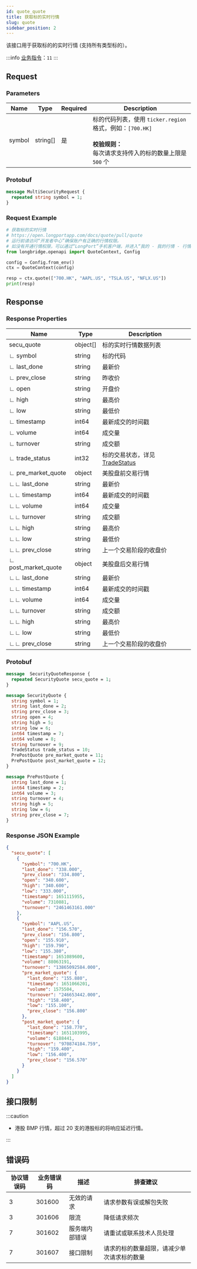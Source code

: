 ```yaml
---
id: quote_quote
title: 获取标的实时行情
slug: quote
sidebar_position: 2
---
```


该接口用于获取标的的实时行情 (支持所有类型标的）。

:::info
[业务指令](../../socket/protocol/request)：`11`
:::

## Request

### Parameters

| Name   | Type     | Required | Description                                                                                                                         |
| ------ | -------- | -------- | ----------------------------------------------------------------------------------------------------------------------------------- |
| symbol | string[] | 是       | 标的代码列表，使用 `ticker.region` 格式，例如：`[700.HK]` <br /><br />**校验规则：**<br />每次请求支持传入的标的数量上限是 `500` 个 |

### Protobuf

```protobuf
message MultiSecurityRequest {
  repeated string symbol = 1;
}
```

### Request Example

```python
# 获取标的实时行情
# https://open.longportapp.com/docs/quote/pull/quote
# 运行前请访问“开发者中心”确保账户有正确的行情权限。
# 如没有开通行情权限，可以通过“LongPort”手机客户端，并进入“我的 - 我的行情 - 行情商城”购买开通行情权限。
from longbridge.openapi import QuoteContext, Config

config = Config.from_env()
ctx = QuoteContext(config)

resp = ctx.quote(["700.HK", "AAPL.US", "TSLA.US", "NFLX.US"])
print(resp)
```

## Response

### Response Properties

| Name                | Type     | Description                                                         |
| ------------------- | -------- | ------------------------------------------------------------------- |
| secu_quote          | object[] | 标的实时行情数据列表                                                |
| ∟ symbol            | string   | 标的代码                                                            |
| ∟ last_done         | string   | 最新价                                                              |
| ∟ prev_close        | string   | 昨收价                                                              |
| ∟ open              | string   | 开盘价                                                              |
| ∟ high              | string   | 最高价                                                              |
| ∟ low               | string   | 最低价                                                              |
| ∟ timestamp         | int64    | 最新成交的时间戳                                                    |
| ∟ volume            | int64    | 成交量                                                              |
| ∟ turnover          | string   | 成交额                                                              |
| ∟ trade_status      | int32    | 标的交易状态，详见 [TradeStatus](../objects#tradestatus---交易状态) |
| ∟ pre_market_quote  | object   | 美股盘前交易行情                                                    |
| ∟∟ last_done        | string   | 最新价                                                              |
| ∟∟ timestamp        | int64    | 最新成交的时间戳                                                    |
| ∟∟ volume           | int64    | 成交量                                                              |
| ∟∟ turnover         | string   | 成交额                                                              |
| ∟∟ high             | string   | 最高价                                                              |
| ∟∟ low              | string   | 最低价                                                              |
| ∟∟ prev_close       | string   | 上一个交易阶段的收盘价                                              |
| ∟ post_market_quote | object   | 美股盘后交易行情                                                    |
| ∟∟ last_done        | string   | 最新价                                                              |
| ∟∟ timestamp        | int64    | 最新成交的时间戳                                                    |
| ∟∟ volume           | int64    | 成交量                                                              |
| ∟∟ turnover         | string   | 成交额                                                              |
| ∟∟ high             | string   | 最高价                                                              |
| ∟∟ low              | string   | 最低价                                                              |
| ∟∟ prev_close       | string   | 上一个交易阶段的收盘价                                              |

### Protobuf

```protobuf
message  SecurityQuoteResponse {
  repeated SecurityQuote secu_quote = 1;
}

message SecurityQuote {
  string symbol = 1;
  string last_done = 2;
  string prev_close = 3;
  string open = 4;
  string high = 5;
  string low = 6;
  int64 timestamp = 7;
  int64 volume = 8;
  string turnover = 9;
  TradeStatus trade_status = 10;
  PrePostQuote pre_market_quote = 11;
  PrePostQuote post_market_quote = 12;
}

message PrePostQuote {
  string last_done = 1;
  int64 timestamp = 2;
  int64 volume = 3;
  string turnover = 4;
  string high = 5;
  string low = 6;
  string prev_close = 7;
}
```

### Response JSON Example

```json
{
  "secu_quote": [
    {
      "symbol": "700.HK",
      "last_done": "338.000",
      "prev_close": "334.800",
      "open": "340.600",
      "high": "340.600",
      "low": "333.000",
      "timestamp": 1651115955,
      "volume": 7310881,
      "turnover": "2461463161.000"
    },
    {
      "symbol": "AAPL.US",
      "last_done": "156.570",
      "prev_close": "156.800",
      "open": "155.910",
      "high": "159.790",
      "low": "155.380",
      "timestamp": 1651089600,
      "volume": 88063191,
      "turnover": "13865092584.000",
      "pre_market_quote": {
        "last_done": "155.880",
        "timestamp": 1651066201,
        "volume": 1575504,
        "turnover": "246653442.000",
        "high": "158.400",
        "low": "155.100",
        "prev_close": "156.800"
      },
      "post_market_quote": {
        "last_done": "158.770",
        "timestamp": 1651103995,
        "volume": 6188441,
        "turnover": "970874184.759",
        "high": "159.400",
        "low": "156.400",
        "prev_close": "156.570"
      }
    }
  ]
}
```

## 接口限制

:::caution

- 港股 BMP 行情，超过 20 支的港股标的将响应延迟行情。

:::

## 错误码

| 协议错误码 | 业务错误码 | 描述           | 排查建议                                   |
| ---------- | ---------- | -------------- | ------------------------------------------ |
| 3          | 301600     | 无效的请求     | 请求参数有误或解包失败                     |
| 3          | 301606     | 限流           | 降低请求频次                               |
| 7          | 301602     | 服务端内部错误 | 请重试或联系技术人员处理                   |
| 7          | 301607     | 接口限制       | 请求的标的数量超限，请减少单次请求标的数量 |
